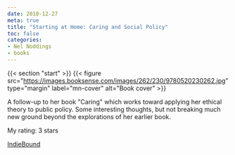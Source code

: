 ```yaml
---
date: 2010-12-27
meta: true
title: "Starting at Home: Caring and Social Policy"
toc: false
categories:
- Nel Noddings
- books
---
```


{{< section "start" >}}
{{< figure src="https://images.booksense.com/images/262/230/9780520230262.jpg" type="margin" label="mn-cover" alt="Book cover" >}}

A follow-up to her book "Caring" which works toward applying her ethical theory to public policy. Some interesting thoughts, but not breaking much new ground beyond the explorations of her earlier book.

My rating: 3 stars  

[IndieBound](https://www.indiebound.org/book/9780520230262)
